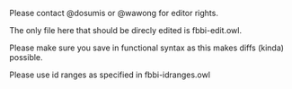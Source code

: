Please contact @dosumis or @wawong for editor rights.

The only file here that should be direcly edited is fbbi-edit.owl.  

Please make sure you save in functional syntax as this makes diffs (kinda) possible.

Please use id ranges as specified in fbbi-idranges.owl

